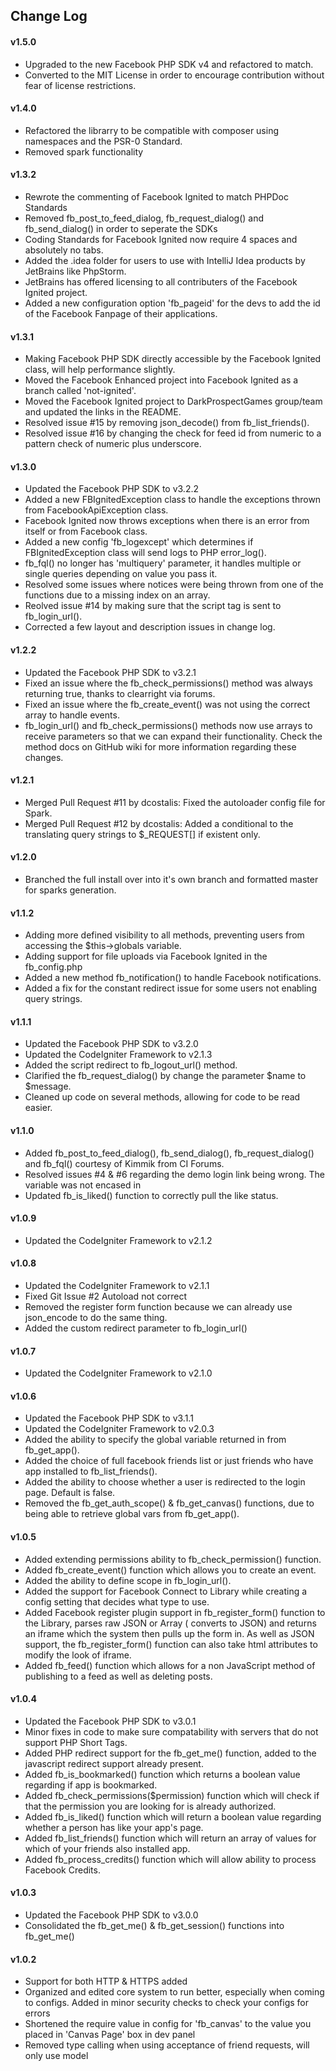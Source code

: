 ## Change Log

#### v1.5.0
* Upgraded to the new Facebook PHP SDK v4 and refactored to match.
* Converted to the MIT License in order to encourage contribution without fear of license restrictions.

#### v1.4.0
* Refactored the librarry to be compatible with composer using namespaces and the PSR-0 Standard.
* Removed spark functionality

#### v1.3.2
* Rewrote the commenting of Facebook Ignited to match PHPDoc Standards
* Removed fb_post_to_feed_dialog, fb_request_dialog() and fb_send_dialog() in order to seperate the SDKs
* Coding Standards for Facebook Ignited now require 4 spaces and absolutely no tabs.
* Added the .idea folder for users to use with IntelliJ Idea products by JetBrains like PhpStorm.
* JetBrains has offered licensing to all contributers of the Facebook Ignited project.
* Added a new configuration option 'fb_pageid' for the devs to add the id of the Facebook Fanpage of their applications.

#### v1.3.1
* Making Facebook PHP SDK directly accessible by the Facebook Ignited class, will help performance slightly.
* Moved the Facebook Enhanced project into Facebook Ignited as a branch called 'not-ignited'.
* Moved the Facebook Ignited project to DarkProspectGames group/team and updated the links in the README.
* Resolved issue #15 by removing json_decode() from fb_list_friends().
* Resolved issue #16 by changing the check for feed id from numeric to a pattern check of numeric plus underscore.

#### v1.3.0
* Updated the Facebook PHP SDK to v3.2.2
* Added a new FBIgnitedException class to handle the exceptions thrown from FacebookApiException class.
* Facebook Ignited now throws exceptions when there is an error from itself or from Facebook class.
* Added a new config 'fb_logexcept' which determines if FBIgnitedException class will send logs to PHP error_log().
* fb_fql() no longer has 'multiquery' parameter, it handles multiple or single queries depending on value you pass it.
* Resolved some issues where notices were being thrown from one of the functions due to a missing index on an array.
* Reolved issue #14 by making sure that the script tag is sent to fb_login_url().
* Corrected a few layout and description issues in change log.

#### v1.2.2
* Updated the Facebook PHP SDK to v3.2.1
* Fixed an issue where the fb_check_permissions() method was always returning true, thanks to clearright via forums.
* Fixed an issue where the fb_create_event() was not using the correct array to handle events.
* fb_login_url() and fb_check_permissions() methods now use arrays to receive parameters so that we can expand their functionality.
   Check the method docs on GitHub wiki for more information regarding these changes.

#### v1.2.1
* Merged Pull Request #11 by dcostalis: Fixed the autoloader config file for Spark.
* Merged Pull Request #12 by dcostalis: Added a conditional to the translating query strings to $_REQUEST[] if existent only.

#### v1.2.0
* Branched the full install over into it's own branch and formatted master for sparks generation.

#### v1.1.2
* Adding more defined visibility to all methods, preventing users from accessing the $this->globals variable.
* Adding support for file uploads via Facebook Ignited in the fb_config.php
* Added a new method fb_notification() to handle Facebook notifications.
* Added a fix for the constant redirect issue for some users not enabling query strings.

#### v1.1.1
* Updated the Facebook PHP SDK to v3.2.0
* Updated the CodeIgniter Framework to v2.1.3
* Added the script redirect to fb_logout_url() method.
* Clarified the fb_request_dialog() by change the parameter $name to $message.
* Cleaned up code on several methods, allowing for code to be read easier.

#### v1.1.0
* Added fb_post_to_feed_dialog(), fb_send_dialog(), fb_request_dialog() and fb_fql() courtesy of Kimmik from CI Forums.
* Resolved issues #4 & #6 regarding the demo login link being wrong. The variable was not encased in <?= ?>
* Updated fb_is_liked() function to correctly pull the like status.

#### v1.0.9
* Updated the CodeIgniter Framework to v2.1.2

#### v1.0.8
* Updated the CodeIgniter Framework to v2.1.1
* Fixed Git Issue #2 Autoload not correct
* Removed the register form function because we can already use json_encode to do the same thing.
* Added the custom redirect parameter to fb_login_url()

#### v1.0.7
* Updated the CodeIgniter Framework to v2.1.0

#### v1.0.6
* Updated the Facebook PHP SDK to v3.1.1
* Updated the CodeIgniter Framework to v2.0.3
* Added the ability to specify the global variable returned in from fb_get_app().
* Added the choice of full facebook friends list or just friends who have app installed to fb_list_friends().
* Added the ability to choose whether a user is redirected to the login page. Default is false.
* Removed the fb_get_auth_scope() & fb_get_canvas() functions, due to being able to retrieve global vars from fb_get_app().

#### v1.0.5
* Added extending permissions ability to fb_check_permission() function.
* Added fb_create_event() function which allows you to create an event.
* Added the ability to define scope in fb_login_url().
* Added the support for Facebook Connect to Library while creating a config setting that decides what type to use.
* Added Facebook register plugin support in fb_register_form() function to the Library, parses raw JSON or Array (
  converts to JSON) and returns an iframe which the system then pulls up the form in. As well as JSON support, the
  fb_register_form() function can also take html attributes to modify the look of iframe.
* Added fb_feed() function which allows for a non JavaScript method of publishing to a feed as well as deleting posts.

#### v1.0.4
* Updated the Facebook PHP SDK to v3.0.1
* Minor fixes in code to make sure compatability with servers that do not support PHP Short Tags.
* Added PHP redirect support for the fb_get_me() function, added to the javascript redirect support already present.
* Added fb_is_bookmarked() function which returns a boolean value regarding if app is bookmarked.
* Added fb_check_permissions($permission) function which will check if that the permission you are looking for is
  already authorized.
* Added fb_is_liked() function which will return a boolean value regarding whether a person has like your app's page.
* Added fb_list_friends() function which will return an array of values for which of your friends also installed app.
* Added fb_process_credits() function which will allow ability to process Facebook Credits.

#### v1.0.3
* Updated the Facebook PHP SDK to v3.0.0
* Consolidated the fb_get_me() & fb_get_session() functions into fb_get_me()

#### v1.0.2
* Support for both HTTP & HTTPS added
* Organized and edited core system to run better, especially when coming to configs. Added in minor security checks to check your configs for errors
* Shortened the require value in config for 'fb_canvas' to the value you placed in 'Canvas Page' box in dev panel
* Removed type calling when using acceptance of friend requests, will only use model